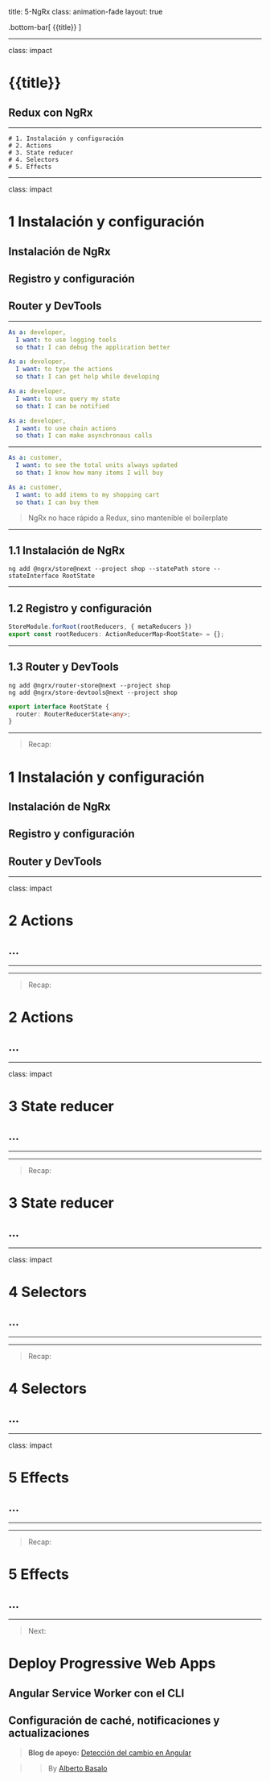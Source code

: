 title: 5-NgRx
class: animation-fade
layout: true

.bottom-bar[
{{title}}
]

---

class: impact

# {{title}}

## Redux con NgRx

---

    # 1. Instalación y configuración
    # 2. Actions
    # 3. State reducer
    # 4. Selectors
    # 5. Effects


---

class: impact

# 1 Instalación y configuración

## Instalación de NgRx
## Registro y configuración
## Router y DevTools

---

```yaml
As a: developer,
  I want: to use logging tools
  so that: I can debug the application better

As a: devoloper,
  I want: to type the actions
  so that: I can get help while developing

As a: developer,
  I want: to use query my state
  so that: I can be notified

As a: developer,
  I want: to use chain actions
  so that: I can make asynchronous calls
```

---

```yaml
As a: customer,
  I want: to see the total units always updated
  so that: I know how many items I will buy

As a: customer,
  I want: to add items to my shopping cart
  so that: I can buy them

```

> NgRx no hace rápido a Redux, sino mantenible el boilerplate

---

## 1.1 Instalación de NgRx

```
ng add @ngrx/store@next --project shop --statePath store --stateInterface RootState
```
---

## 1.2 Registro y configuración

```typescript
StoreModule.forRoot(rootReducers, { metaReducers })
export const rootReducers: ActionReducerMap<RootState> = {};
```

---

## 1.3 Router y DevTools

```
ng add @ngrx/router-store@next --project shop
ng add @ngrx/store-devtools@next --project shop
```

```typescript
export interface RootState {
  router: RouterReducerState<any>;
}
```

---

> Recap:

# 1 Instalación y configuración

## Instalación de NgRx
## Registro y configuración
## Router y DevTools

---

class: impact

# 2 Actions

## ...

---


---

> Recap:

# 2 Actions

## ...

---

class: impact

# 3 State reducer

## ...

---

---

> Recap:

# 3 State reducer

## ...

---

class: impact

# 4 Selectors

## ...

---

---

> Recap:

# 4 Selectors

## ...

---

class: impact

# 5 Effects

## ...

---

---

> Recap:

# 5 Effects

## ...

---

> Next:

# Deploy Progressive Web Apps

## Angular Service Worker con el CLI
## Configuración de caché, notificaciones y actualizaciones


> **Blog de apoyo:** [Detección del cambio en Angular](https://academia-binaria.com/deteccion-del-cambio-en-Angular/)

> > By [Alberto Basalo](https://twitter.com/albertobasalo)
